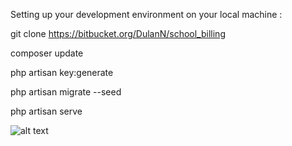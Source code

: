 Setting up your development environment on your local machine :

 git clone https://bitbucket.org/DulanN/school_billing
 
 composer update
 
 php artisan key:generate
 
 php artisan migrate --seed
 
 php artisan serve
 
 
 ![alt text](http://bitbucket.org/DulanN/school_billing/public/img/eer.png)
 
